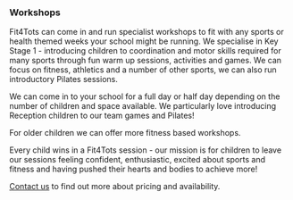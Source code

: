 ### Workshops

Fit4Tots can come in and run specialist workshops to fit with any sports or health themed weeks your school might be running. We specialise in Key Stage 1 - introducing children to coordination and motor skills required for many sports through fun warm up sessions, activities and games. We can focus on fitness, athletics and a number of other sports, we can also run introductory Pilates sessions.

We can come in to your school for a full day or half day depending on the number of children and space available. We particularly love introducing Reception children to our team games and Pilates!

For older children we can offer more fitness based workshops.

Every child wins in a Fit4Tots session - our mission is for children to leave our sessions feeling confident, enthusiastic, excited about sports and fitness and having pushed their hearts and bodies to achieve more!

[Contact us](/contact_us?subject=schools) to find out more about pricing and availability.
